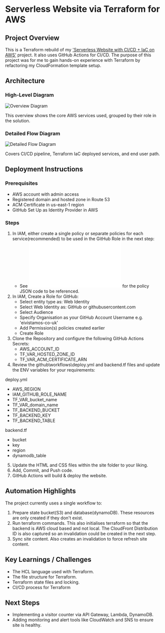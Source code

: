# Serverless Website via Terraform for AWS

## Project Overview 

This is a Terraform rebuild of my ['Serverless Website with CI/CD + IaC on AWS'](https://github.com/eivistamos-co-uk/Serverless-Website-CI-CD-IaC) project. It also uses GitHub Actions for CI/CD. The purpose of this project was for me to gain hands-on experience with Terraform by refactoring my CloudFormation template setup.

## Architecture  

### High-Level Diagram
![Overview Diagram](site/images/terraform-architecture-overview.svg)

This overview shows the core AWS services used, grouped by their role in the solution.

### Detailed Flow Diagram
![Detailed Flow Diagram](site/images/terraform-architecture-detailed.svg)

Covers CI/CD pipeline, Terraform IaC deployed services, and end user path.

## Deployment Instructions  

### Prerequisites

- AWS account with admin access
- Registered domain and hosted zone in Route 53
- ACM Certificate in us-east-1 region
- GitHub Set Up as Identity Provider in AWS

### Steps 

1. In IAM, either create a single policy or separate policies for each service(recommended) to be used in the GitHub Role in the next step:
   - See ![POLICY.md](policies/POLICY.md) for the policy JSON code to be referenced.
2. In IAM, Create a Role for GitHub:
   - Select entity type as: Web Identity
   - Select Web Identity as: GitHub or githubusercontent.com
   - Select Audience
   - Specify Organisation as your GitHub Account Username e.g. 'eivistamos-co-uk'
   - Add Permission(s) policies created earlier
   - Create Role
3. Clone the Repository and configure the following GitHub Actions Secrets:
   - AWS_ACCOUNT_ID
   - TF_VAR_HOSTED_ZONE_ID
   - TF_VAR_ACM_CERTIFICATE_ARN
4. Review the github\workflows\deploy.yml and backend.tf files and update the ENV variables for your requirements:

deploy.yml

   - AWS_REGION
   - IAM_GITHUB_ROLE_NAME
   - TF_VAR_bucket_name
   - TF_VAR_domain_name
   - TF_BACKEND_BUCKET
   - TF_BACKEND_KEY
   - TF_BACKEND_TABLE

backend.tf

   - bucket
   - key
   - region
   - dynamodb_table
   
5. Update the HTML and CSS files within the site folder to your liking.
6. Add, Commit, and Push code.
7. GitHub Actions will build & deploy the website. 

## Automation Highlights

The project currently uses a single workflow to:
1. Prepare state bucket(S3) and database(dynamoDB). These resources are only created if they don't exist.
2. Run terraform commands. This also initialises terraform so that the backend is AWS cloud based and not local. The CloudFront Distribution ID is also captured so an invalidation could be created in the next step.
3. Sync site content. Also creates an invalidation to force refresh site content.

## Key Learnings / Challenges

- The HCL language used with Terraform. 
- The file structure for Terraform.
- Terraform state files and locking.
- CI/CD process for Terraform

## Next Steps

- Implementing a visitor counter via API Gateway, Lambda, DynamoDB.
- Adding monitoring and alert tools like CloudWatch and SNS to ensure site is healthy.
